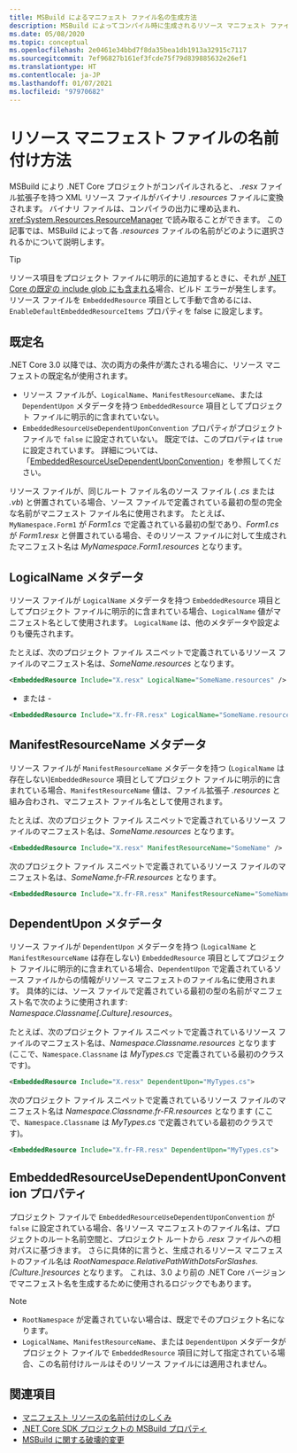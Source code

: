 ```yaml
---
title: MSBuild によるマニフェスト ファイル名の生成方法
description: MSBuild によってコンパイル時に生成されるリソース マニフェスト ファイル名の名前に影響する要因について説明します。
ms.date: 05/08/2020
ms.topic: conceptual
ms.openlocfilehash: 2e0461e34bbd7f8da35bea1db1913a32915c7117
ms.sourcegitcommit: 7ef96827b161ef3fcde75f79d839885632e26ef1
ms.translationtype: HT
ms.contentlocale: ja-JP
ms.lasthandoff: 01/07/2021
ms.locfileid: "97970682"
---
```

# <a name="how-resource-manifest-files-are-named"></a>リソース マニフェスト ファイルの名前付け方法

MSBuild により .NET Core プロジェクトがコンパイルされると、 *.resx* ファイル拡張子を持つ XML リソース ファイルがバイナリ *.resources* ファイルに変換されます。 バイナリ ファイルは、コンパイラの出力に埋め込まれ、<xref:System.Resources.ResourceManager> で読み取ることができます。 この記事では、MSBuild によって各 *.resources* ファイルの名前がどのように選択されるかについて説明します。

> [!TIP]
> リソース項目をプロジェクト ファイルに明示的に追加するときに、それが [.NET Core の既定の include glob にも含まれる](../project-sdk/overview.md#default-includes-and-excludes)場合、ビルド エラーが発生します。 リソース ファイルを `EmbeddedResource` 項目として手動で含めるには、`EnableDefaultEmbeddedResourceItems` プロパティを false に設定します。

## <a name="default-name"></a>既定名

.NET Core 3.0 以降では、次の両方の条件が満たされる場合に、リソース マニフェストの既定名が使用されます。

- リソース ファイルが、`LogicalName`、`ManifestResourceName`、または `DependentUpon` メタデータを持つ `EmbeddedResource` 項目としてプロジェクト ファイルに明示的に含まれていない。
- `EmbeddedResourceUseDependentUponConvention` プロパティがプロジェクト ファイルで `false` に設定されていない。 既定では、このプロパティは `true`に設定されています。 詳細については、「[EmbeddedResourceUseDependentUponConvention](../project-sdk/msbuild-props.md#embeddedresourceusedependentuponconvention)」を参照してください。

リソース ファイルが、同じルート ファイル名のソース ファイル ( *.cs* または *.vb*) と併置されている場合、ソース ファイルで定義されている最初の型の完全な名前がマニフェスト ファイル名に使用されます。 たとえば、`MyNamespace.Form1` が *Form1.cs* で定義されている最初の型であり、*Form1.cs* が *Form1.resx* と併置されている場合、そのリソース ファイルに対して生成されたマニフェスト名は *MyNamespace.Form1.resources* となります。

## <a name="logicalname-metadata"></a>LogicalName メタデータ

リソース ファイルが `LogicalName` メタデータを持つ `EmbeddedResource` 項目としてプロジェクト ファイルに明示的に含まれている場合、`LogicalName` 値がマニフェスト名として使用されます。 `LogicalName` は、他のメタデータや設定よりも優先されます。

たとえば、次のプロジェクト ファイル スニペットで定義されているリソース ファイルのマニフェスト名は、*SomeName.resources* となります。

```xml
<EmbeddedResource Include="X.resx" LogicalName="SomeName.resources" />
```

- または -

```xml
<EmbeddedResource Include="X.fr-FR.resx" LogicalName="SomeName.resources" />
```

## <a name="manifestresourcename-metadata"></a>ManifestResourceName メタデータ

リソース ファイルが `ManifestResourceName` メタデータを持つ (`LogicalName` は存在しない)`EmbeddedResource` 項目としてプロジェクト ファイルに明示的に含まれている場合、`ManifestResourceName` 値は、ファイル拡張子 *.resources* と組み合わされ、マニフェスト ファイル名として使用されます。

たとえば、次のプロジェクト ファイル スニペットで定義されているリソース ファイルのマニフェスト名は、*SomeName.resources* となります。

```xml
<EmbeddedResource Include="X.resx" ManifestResourceName="SomeName" />
```

次のプロジェクト ファイル スニペットで定義されているリソース ファイルのマニフェスト名は、*SomeName.fr-FR.resources* となります。

```xml
<EmbeddedResource Include="X.fr-FR.resx" ManifestResourceName="SomeName.fr-FR" />
```

## <a name="dependentupon-metadata"></a>DependentUpon メタデータ

リソース ファイルが `DependentUpon` メタデータを持つ (`LogicalName` と `ManifestResourceName` は存在しない) `EmbeddedResource` 項目としてプロジェクト ファイルに明示的に含まれている場合、`DependentUpon` で定義されているソース ファイルからの情報がリソース マニフェストのファイル名に使用されます。 具体的には、ソース ファイルで定義されている最初の型の名前がマニフェスト名で次のように使用されます: *Namespace.Classname\[.Culture].resources*。

たとえば、次のプロジェクト ファイル スニペットで定義されているリソース ファイルのマニフェスト名は、*Namespace.Classname.resources* となります (ここで、`Namespace.Classname` は *MyTypes.cs* で定義されている最初のクラスです)。

```xml
<EmbeddedResource Include="X.resx" DependentUpon="MyTypes.cs">
```

次のプロジェクト ファイル スニペットで定義されているリソース ファイルのマニフェスト名は *Namespace.Classname.fr-FR.resources* となります (ここで、`Namespace.Classname` は *MyTypes.cs* で定義されている最初のクラスです)。

```xml
<EmbeddedResource Include="X.fr-FR.resx" DependentUpon="MyTypes.cs">
```

## <a name="embeddedresourceusedependentuponconvention-property"></a>EmbeddedResourceUseDependentUponConvention プロパティ

プロジェクト ファイルで `EmbeddedResourceUseDependentUponConvention` が `false` に設定されている場合、各リソース マニフェストのファイル名は、プロジェクトのルート名前空間と、プロジェクト ルートから *.resx* ファイルへの相対パスに基づきます。 さらに具体的に言うと、生成されるリソース マニフェストのファイル名は *RootNamespace.RelativePathWithDotsForSlashes.\[Culture.]resources* となります。 これは、3.0 より前の .NET Core バージョンでマニフェスト名を生成するために使用されるロジックでもあります。

> [!NOTE]
>
> - `RootNamespace` が定義されていない場合は、既定でそのプロジェクト名になります。
> - `LogicalName`、`ManifestResourceName`、または `DependentUpon` メタデータがプロジェクト ファイルで `EmbeddedResource` 項目に対して指定されている場合、この名前付けルールはそのリソース ファイルには適用されません。

## <a name="see-also"></a>関連項目

- [マニフェスト リソースの名前付けのしくみ](https://gist.github.com/BenVillalobos/041673b9a73bec60fdc3bf0f86fae62a)
- [.NET Core SDK プロジェクトの MSBuild プロパティ](../project-sdk/msbuild-props.md)
- [MSBuild に関する破壊的変更](../compatibility/msbuild.md)
